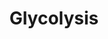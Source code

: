 ---
annotations:
- id: PW:0000640
  parent: classic metabolic pathway
  type: Pathway Ontology
  value: glycolysis pathway
- id: PW:0000002
  parent: classic metabolic pathway
  type: Pathway Ontology
  value: classic metabolic pathway
authors:
- Anwesha
- Sbohler
- AlexanderPico
- Egonw
description: This plant pathway represents the Glycolysis (cytosol). Glucose, originating
  from sucrose, and triose phosphates (originating from the Calvin cycle) enter the
  pathway to be converted into pyruvate. The series of reactions produced ATP and
  NADH.
last-edited: 2016-07-25
organisms:
- Populus trichocarpa
communities:
- Plants
redirect_from:
- /index.php/Pathway:WP2862
- /instance/WP2862
- /instance/WP2862_r124471
revision: r124471
schema-jsonld:
- '@context': https://schema.org/
  '@id': https://wikipathways.github.io/pathways/WP2862.html
  '@type': Dataset
  creator:
    '@type': Organization
    name: WikiPathways
  description: This plant pathway represents the Glycolysis (cytosol). Glucose, originating
    from sucrose, and triose phosphates (originating from the Calvin cycle) enter
    the pathway to be converted into pyruvate. The series of reactions produced ATP
    and NADH.
  keywords:
  - 1,3-bisphosphoglycerate
  - 2-phosphoglyceric acid
  - 3-phosphoglyceric acid
  - DHAP
  - NADP malic enzyme
  - fructose 1,6 Bisphosphate
  - fructose-1,6-bisphosphatase
  - fructose-1,6-bisphosphate aldolase
  - fructose-6-phosphate
  - glucose
  - glucose-6-phosphate
  - glyceraldehyde 3-phosphate
  - glyceraldehyde-3-phosphate dehydrogenase
  - malic acid
  - oxaloacetic acid
  - phosphoenolpyruvic acid
  - pyruvate
  - sucrose
  - triose phosphate isomerase
  license: CC0
  name: Glycolysis
seo: CreativeWork
title: Glycolysis
wpid: WP2862
---